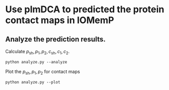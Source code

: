 # Use plmDCA to predicted the protein contact maps in IOMemP 

## Analyze the prediction results.

Calculate $p_\text{sh}, p_1, p_2, c_\text{sh}, c_1, c_2$.

```
python analyze.py --analyze
```

Plot the $p_\text{sh}, p_1, p_2$ for contact maps

```
python analyze.py --plot
```

